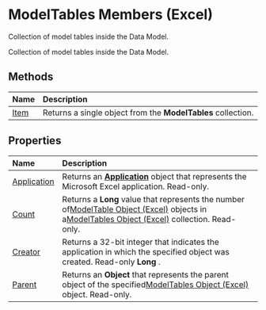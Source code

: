 
# ModelTables Members (Excel)
Collection of model tables inside the Data Model.

Collection of model tables inside the Data Model.


## Methods



|**Name**|**Description**|
|:-----|:-----|
|[Item](293e7479-5a5c-cb59-6181-e58cf10026dd.md)|Returns a single object from the  **ModelTables** collection.|

## Properties



|**Name**|**Description**|
|:-----|:-----|
|[Application](8d44b48b-47ed-02db-161f-449a166be50e.md)|Returns an  **[Application](19b73597-5cf9-4f56-8227-b5211f657f6f.md)** object that represents the Microsoft Excel application. Read-only.|
|[Count](6dbafd52-96ec-0391-ca07-4b2a61f5b6c0.md)|Returns a  **Long** value that represents the number of[ModelTable Object (Excel)](c853beb6-f2e7-dda0-b33a-8110a6c23de8.md) objects in a[ModelTables Object (Excel)](1d1cda4a-2472-4f1e-2725-cc39b2cf086c.md) collection. Read-only.|
|[Creator](c555bfd4-0696-eda1-9e9f-19012b9f6233.md)|Returns a 32-bit integer that indicates the application in which the specified object was created. Read-only  **Long** .|
|[Parent](ed326e33-6549-52df-9bd2-39641cab2de7.md)|Returns an  **Object** that represents the parent object of the specified[ModelTables Object (Excel)](1d1cda4a-2472-4f1e-2725-cc39b2cf086c.md) object. Read-only.|

